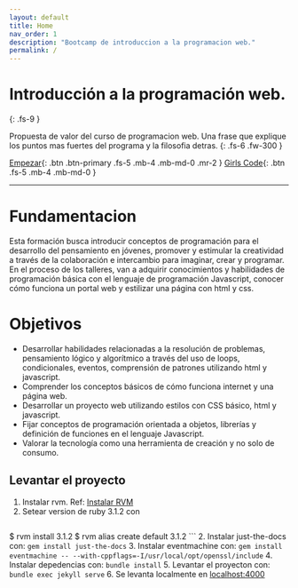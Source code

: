 ```yaml
---
layout: default
title: Home
nav_order: 1
description: "Bootcamp de introduccion a la programacion web."
permalink: /
---
```


# Introducción a la programación web.
{: .fs-9 }

Propuesta de valor del curso de programacion web. Una frase que explique los puntos mas fuertes del programa y la filosofia detras.
{: .fs-6 .fw-300 }

[Empezar](#empezar){: .btn .btn-primary .fs-5 .mb-4 .mb-md-0 .mr-2 } [Girls Code](https://www.instagram.com/girlscodepy/?hl=es){: .btn .fs-5 .mb-4 .mb-md-0 }

---


# Fundamentacion

Esta formación busca introducir conceptos de programación para el desarrollo del pensamiento en jóvenes, promover y estimular la creatividad a través de la colaboración e intercambio para imaginar, crear y programar. En el proceso de los talleres,  van a adquirir conocimientos y habilidades de programación básica con el lenguaje de programación Javascript, conocer cómo funciona un portal web y estilizar una página con html y css.  

# Objetivos
* Desarrollar habilidades relacionadas a la resolución de problemas, pensamiento lógico y algorítmico a través del uso de loops, condicionales, eventos, comprensión de patrones utilizando html y javascript. 
* Comprender los conceptos básicos de cómo funciona internet y una página web. 
* Desarrollar un proyecto web utilizando estilos con CSS básico, html y javascript. 
* Fijar conceptos de programación orientada a objetos, librerías y definición de funciones en el lenguaje Javascript. 
* Valorar la tecnología como una herramienta de creación y no solo de consumo. 

## Levantar el proyecto 

1. Instalar rvm. Ref:  [Instalar RVM](https://nrogap.medium.com/install-rvm-in-macos-step-by-step-d3b3c236953b)
2. Setear version de ruby 3.1.2 con 
   ```javascript
$ rvm install 3.1.2
$ rvm alias create default 3.1.2
    ```
2. Instalar just-the-docs con: ``gem install just-the-docs``
3. Instalar eventmachine con: ``gem install eventmachine -- --with-cppflags=-I/usr/local/opt/openssl/include``
4. Instalar depedencias con: ``bundle install``
5. Levantar el proyecton con: ``bundle exec jekyll serve``
6. Se levanta localmente en [localhost:4000](http://127.0.0.1:4000)
